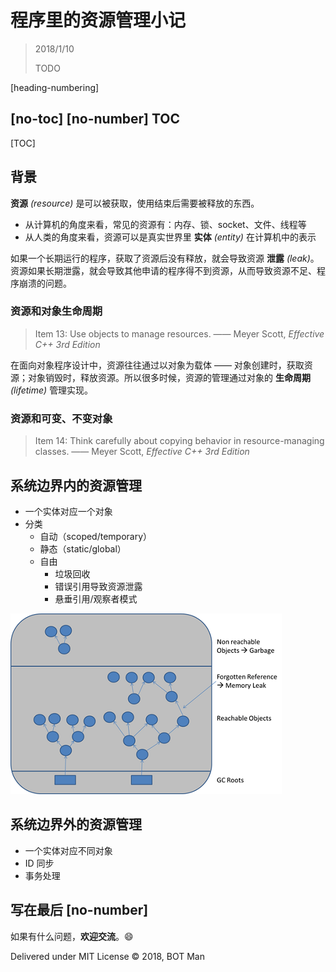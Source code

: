 ﻿# 程序里的资源管理小记

> 2018/1/10
>
> TODO

[heading-numbering]

## [no-toc] [no-number] TOC

[TOC]

## 背景

**资源** _(resource)_ 是可以被获取，使用结束后需要被释放的东西。

- 从计算机的角度来看，常见的资源有：内存、锁、socket、文件、线程等
- 从人类的角度来看，资源可以是真实世界里 **实体** _(entity)_ 在计算机中的表示

如果一个长期运行的程序，获取了资源后没有释放，就会导致资源 **泄露** _(leak)_。资源如果长期泄露，就会导致其他申请的程序得不到资源，从而导致资源不足、程序崩溃的问题。

### 资源和对象生命周期

> Item 13: Use objects to manage resources. —— Meyer Scott, _Effective C++ 3rd Edition_

在面向对象程序设计中，资源往往通过以对象为载体 —— 对象创建时，获取资源；对象销毁时，释放资源。所以很多时候，资源的管理通过对象的 **生命周期** _(lifetime)_ 管理实现。

### 资源和可变、不变对象

> Item 14: Think carefully about copying behavior in resource-managing classes. —— Meyer Scott, _Effective C++ 3rd Edition_



## 系统边界内的资源管理

- 一个实体对应一个对象
- 分类
  - 自动（scoped/temporary）
  - 静态（static/global）
  - 自由
    - 垃圾回收
    - 错误引用导致资源泄露
    - 悬垂引用/观察者模式

[![GC Roots With Memory Leak](Resource-Management/gc-roots-with-memory-leak.png)](https://www.dynatrace.com/resources/ebooks/javabook/how-garbage-collection-works/)

## 系统边界外的资源管理

- 一个实体对应不同对象
- ID 同步
- 事务处理

## 写在最后 [no-number]

如果有什么问题，**欢迎交流**。😄

Delivered under MIT License &copy; 2018, BOT Man
